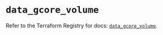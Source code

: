 # `data_gcore_volume`

Refer to the Terraform Registry for docs: [`data_gcore_volume`](https://registry.terraform.io/providers/g-core/gcorelabs/0.3.63/docs/data-sources/gcore_volume).
